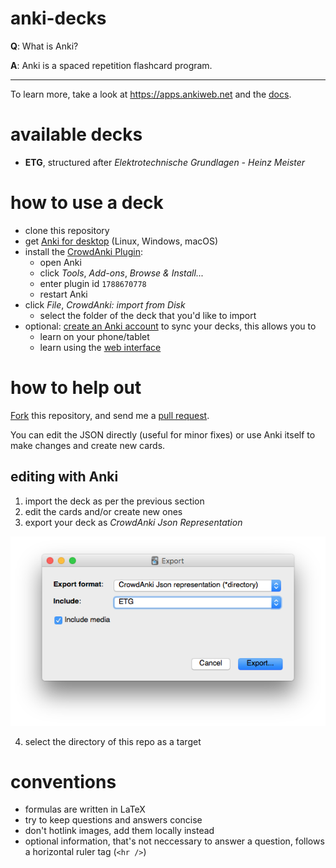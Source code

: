 # anki-decks

__Q__: What is Anki?

__A__: Anki is a spaced repetition flashcard program.

<hr />

To learn more, take a look at https://apps.ankiweb.net and the [docs](https://apps.ankiweb.net/docs/manual.html#introduction).

# available decks

- __ETG__, structured after _Elektrotechnische Grundlagen - Heinz Meister_

# how to use a deck

- clone this repository
- get [Anki for desktop](https://apps.ankiweb.net) (Linux, Windows, macOS)
- install the [CrowdAnki Plugin](https://ankiweb.net/shared/info/1788670778):
  - open Anki
  - click _Tools_, _Add-ons_, _Browse & Install..._
  - enter plugin id `1788670778`
  - restart Anki
- click _File_, _CrowdAnki: import from Disk_
  - select the folder of the deck that you'd like to import
- optional: [create an Anki account](https://ankiweb.net/account/register) to sync your decks, this allows you to
  - learn on your phone/tablet
  - learn using the [web interface](https://ankiweb.net/decks/)

# how to help out

[Fork](https://help.github.com/articles/fork-a-repo/) this repository, and send me a [pull request](https://help.github.com/articles/creating-a-pull-request/).

You can edit the JSON directly (useful for minor fixes) or use Anki itself to make changes and create new cards.

## editing with Anki

1. import the deck as per the previous section
2. edit the cards and/or create new ones
3. export your deck as _CrowdAnki Json Representation_

<img src="export.png"></img>

4. select the directory of this repo as a target

# conventions

- formulas are written in LaTeX
- try to keep questions and answers concise
- don't hotlink images, add them locally instead
- optional information, that's not neccessary to answer a question, follows a horizontal ruler tag (`<hr />`)

